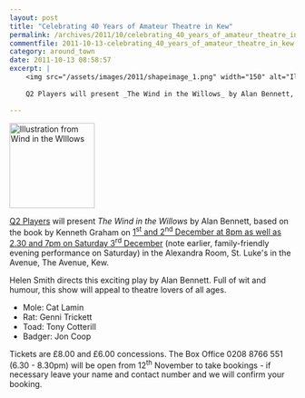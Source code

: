 ```yaml
---
layout: post
title: "Celebrating 40 Years of Amateur Theatre in Kew"
permalink: /archives/2011/10/celebrating_40_years_of_amateur_theatre_in_kew.html
commentfile: 2011-10-13-celebrating_40_years_of_amateur_theatre_in_kew
category: around_town
date: 2011-10-13 08:58:57
excerpt: |
    <img src="/assets/images/2011/shapeimage_1.png" width="150" alt="Illustration from Wind in the WIllows"  class="photo right"  />
    
    Q2 Players will present _The Wind in the Willows_ by Alan Bennett, based on the book by Kenneth Graham on <a href="https://stmargarets.london/event/play/200705143101">1<sup>st</sup> and 2<sup>nd</sup> December at 8pm as well as 2.30 and 7pm on Saturday 3<sup>rd</sup> December</a> (note earlier, family-friendly evening performance on Saturday) in the Alexandra Room, St. Luke's in the Avenue, The Avenue, Kew.

---
```


<img src="/assets/images/2011/shapeimage_1.png" width="150" alt="Illustration from Wind in the WIllows"  class="photo right"  />

[Q2 Players](http://www.q2players.org.uk/Q2_Players/40th_Anniversary.html) will present *The Wind in the Willows* by Alan Bennett, based on the book by Kenneth Graham on [1<sup>st</sup> and 2<sup>nd</sup> December at 8pm as well as 2.30 and 7pm on Saturday 3<sup>rd</sup> December](https://stmargarets.london/event/play/200705143101) (note earlier, family-friendly evening performance on Saturday) in the Alexandra Room, St. Luke's in the Avenue, The Avenue, Kew.

Helen Smith directs this exciting play by Alan Bennett. Full of wit and humour, this show will appeal to theatre lovers of all ages.

-   Mole: Cat Lamin
-   Rat: Genni Trickett
-   Toad: Tony Cotterill
-   Badger: Jon Coop

Tickets are £8.00 and £6.00 concessions. The Box Office 0208 8766 551 (6.30 - 8.30pm) will be open from 12<sup>th</sup> November to take bookings - if necessary leave your name and contact number and we will confirm your booking.

